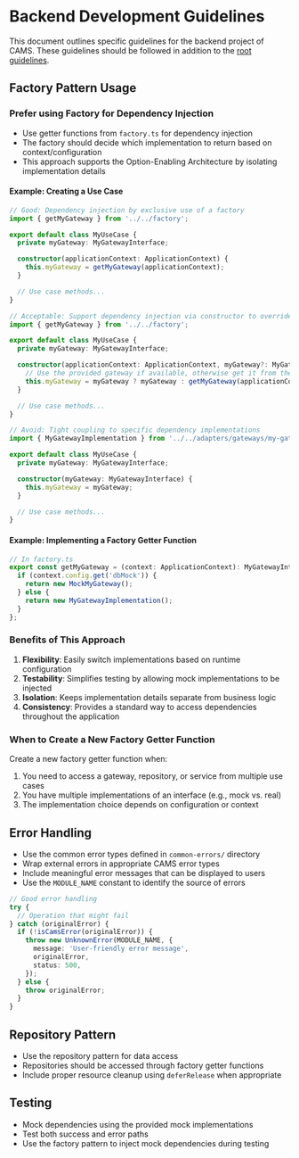# Backend Development Guidelines

This document outlines specific guidelines for the backend project of CAMS. These guidelines should be followed in addition to the [root guidelines](../../.junie/guidelines.md).

## Factory Pattern Usage

### Prefer using Factory for Dependency Injection

- Use getter functions from `factory.ts` for dependency injection
- The factory should decide which implementation to return based on context/configuration
- This approach supports the Option-Enabling Architecture by isolating implementation details

#### Example: Creating a Use Case

```typescript
// Good: Dependency injection by exclusive use of a factory
import { getMyGateway } from '../../factory';

export default class MyUseCase {
  private myGateway: MyGatewayInterface;

  constructor(applicationContext: ApplicationContext) {
    this.myGateway = getMyGateway(applicationContext);
  }

  // Use case methods...
}
```

```typescript
// Acceptable: Support dependency injection via constructor to override dependencies from factory
import { getMyGateway } from '../../factory';

export default class MyUseCase {
  private myGateway: MyGatewayInterface;

  constructor(applicationContext: ApplicationContext, myGateway?: MyGatewayInterface) {
    // Use the provided gateway if available, otherwise get it from the factory
    this.myGateway = myGateway ? myGateway : getMyGateway(applicationContext);
  }

  // Use case methods...
}
```

```typescript
// Avoid: Tight coupling to specific dependency implementations
import { MyGatewayImplementation } from '../../adapters/gateways/my-gateway';

export default class MyUseCase {
  private myGateway: MyGatewayInterface;

  constructor(myGateway: MyGatewayInterface) {
    this.myGateway = myGateway;
  }

  // Use case methods...
}
```

#### Example: Implementing a Factory Getter Function

```typescript
// In factory.ts
export const getMyGateway = (context: ApplicationContext): MyGatewayInterface => {
  if (context.config.get('dbMock')) {
    return new MockMyGateway();
  } else {
    return new MyGatewayImplementation();
  }
};
```

### Benefits of This Approach

1. **Flexibility**: Easily switch implementations based on runtime configuration
2. **Testability**: Simplifies testing by allowing mock implementations to be injected
3. **Isolation**: Keeps implementation details separate from business logic
4. **Consistency**: Provides a standard way to access dependencies throughout the application

### When to Create a New Factory Getter Function

Create a new factory getter function when:

1. You need to access a gateway, repository, or service from multiple use cases
2. You have multiple implementations of an interface (e.g., mock vs. real)
3. The implementation choice depends on configuration or context

## Error Handling

- Use the common error types defined in `common-errors/` directory
- Wrap external errors in appropriate CAMS error types
- Include meaningful error messages that can be displayed to users
- Use the `MODULE_NAME` constant to identify the source of errors

```typescript
// Good error handling
try {
  // Operation that might fail
} catch (originalError) {
  if (!isCamsError(originalError)) {
    throw new UnknownError(MODULE_NAME, {
      message: 'User-friendly error message',
      originalError,
      status: 500,
    });
  } else {
    throw originalError;
  }
}
```

## Repository Pattern

- Use the repository pattern for data access
- Repositories should be accessed through factory getter functions
- Include proper resource cleanup using `deferRelease` when appropriate

## Testing

- Mock dependencies using the provided mock implementations
- Test both success and error paths
- Use the factory pattern to inject mock dependencies during testing
